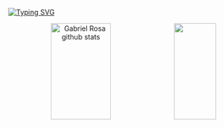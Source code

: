 [![Typing SVG](https://readme-typing-svg.herokuapp.com/?color=009999&size=35&center=true&vCenter=true&width=1000&lines=HELLO,+My+name+is+Lucas+Ribeiro+de+Souza!;I'm+21+years+old;I'm+from+Brazil;I+Graduated+Software+Engineering;Be+Welcome!+:%29)](https://git.io/typing-svg)

<div align="center">  
  <img width="49%" height="195px" src="https://github-readme-stats.vercel.app/api?username=gabrielrosa09&show_icons=true&count_private=true&hide_border=true&title_color=ffffcc&icon_color=ffffcc&text_color=ffffcc&bg_color=0d1117" alt="Gabriel Rosa github stats" /> 
  <img width="41%" height="195px" src="https://github-readme-stats.vercel.app/api/top-langs/?username=gabrielrosa09&layout=compact&hide_border=true&title_color=ffffcc&text_color=ffffcc&bg_color=0d1117" />
</div>
